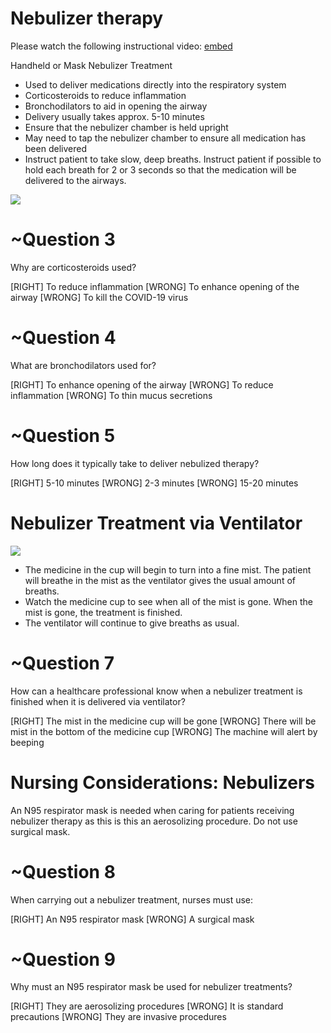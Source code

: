 # Nebulizer therapy

Please watch the following instructional video:
[embed](https://youtu.be/idjeYf9C5IU)

Handheld or Mask Nebulizer Treatment
* Used to deliver medications directly into the respiratory system
* Corticosteroids to reduce inflammation
* Bronchodilators to aid in opening the airway
* Delivery usually takes approx. 5-10 minutes
* Ensure that the nebulizer chamber is held upright
* May need to tap the nebulizer chamber to ensure all medication has been delivered
* Instruct patient to take slow, deep breaths. Instruct patient
if possible to hold each breath for 2 or 3 seconds so that
the medication will be delivered to the airways.

![](assets/nebulizer1.png)

# ~Question 3
Why are corticosteroids used?

[RIGHT] To reduce inflammation
[WRONG] To enhance opening of the airway
[WRONG] To kill the COVID-19 virus

# ~Question 4
What are bronchodilators used for?

[RIGHT] To enhance opening of the airway
[WRONG] To reduce inflammation
[WRONG] To thin mucus secretions

# ~Question 5
How long does it typically take to deliver nebulized therapy?

[RIGHT] 5-10 minutes
[WRONG] 2-3 minutes
[WRONG] 15-20 minutes

# Nebulizer Treatment via Ventilator

![](assets/nebulizer2.png)

* The medicine in the cup will begin to turn into a fine mist. The patient will breathe in the mist as the
ventilator gives the usual amount of breaths.
* Watch the medicine cup to see when all of the mist is gone. When the mist is gone, the treatment is
finished.
* The ventilator will continue to give breaths as usual.

# ~Question 7
How can a healthcare professional know when a nebulizer treatment is finished when it is delivered via ventilator?

[RIGHT] The mist in the medicine cup will be gone
[WRONG] There will be mist in the bottom of the medicine cup
[WRONG] The machine will alert by beeping


# Nursing Considerations: Nebulizers

An N95 respirator mask is needed when caring for patients receiving nebulizer therapy as this is this an aerosolizing procedure.
Do not use surgical mask.

# ~Question 8
When carrying out a nebulizer treatment, nurses must use:

[RIGHT] An N95 respirator mask
[WRONG] A surgical mask

# ~Question 9
Why must an N95 respirator mask be used for nebulizer treatments?

[RIGHT] They are aerosolizing procedures
[WRONG] It is standard precautions
[WRONG] They are invasive procedures
